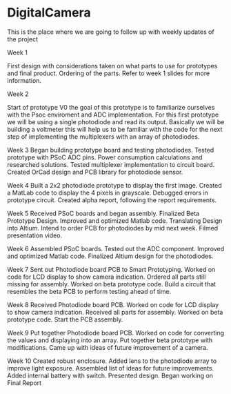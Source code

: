 # DigitalCamera
This is the place where we are going to follow up with weekly updates of the project

Week 1 

First design with considerations taken on what parts to use for prototypes and final product. Ordering of the parts. Refer to week 1 slides for more information.

Week 2 

Start of prototype V0 the goal of this prototype is to familiarize ourselves with the Psoc enviroment and ADC implementation. For this first prototype we will be using 
a single photodiode and read its output. Basically we will be building a voltmeter this will help us to be familiar with the code for the next step of implementing the
multiplexers with an array of photodiodes.

Week 3 
Began building prototype board and testing photodiodes. Tested prototype with PSoC ADC pins. Power consumption calculations and researched solutions. Tested multiplexer implementation to circuit board. Created OrCad design and PCB library for photodiode sensor.

Week 4
Built a 2x2 photodiode prototype to display the first image. Created a MatLab code to display the 4 pixels in grayscale. Debugged errors in prototype circuit. Created alpha report, following the report requirements.

Week 5
Received PSoC boards and began assembly. Finalized Beta Prototype Design. Improved and optimized Matlab code. Translating Design into Altium. Intend to order PCB for photodiodes by mid next week. Filmed presentation video.

Week 6
Assembled PSoC boards. Tested out the ADC component. Improved and optimized Matlab code. Finalized Altium design for the photodiodes.

Week 7
Sent out Photodiode board PCB to Smart Prototyping. Worked on code for LCD display to show camera indication. Ordered all parts still missing for assembly. Worked on beta prototype code. Build a circuit that resembles the beta PCB to perform testing ahead of time.

Week 8
Received Photodiode board PCB. Worked on code for LCD display to show camera indication. Received all parts for assembly. Worked on beta prototype code. Start the PCB assembly.

Week 9
Put together Photodiode board PCB. Worked on code for converting the values and displaying into an array. Put together beta prototype with modifications. Came up with ideas of future improvement of a camera.

Week 10
Created robust enclosure. Added lens to the photodiode array to improve light exposure. Assembled list of ideas for future improvements. Added internal battery with switch. Presented design. Began working on Final Report


